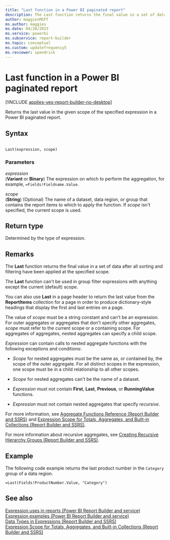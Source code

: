 ```yaml
---
title: "Last function in a Power BI paginated report"
description: The Last function returns the final value in a set of data in a Power BI paginated report after all sorting and filtering have been applied at the specified scope in Report Builder.
author: maggiesMSFT
ms.author: maggies
ms.date: 04/28/2023
ms.service: powerbi
ms.subservice: report-builder
ms.topic: conceptual
ms.custom: updatefrequency5
ms.reviewer: spendrick
---
```

# Last function in a Power BI paginated report

[!INCLUDE [applies-yes-report-builder-no-desktop](../../includes/applies-yes-report-builder-no-desktop.md)]

  Returns the last value in the given scope of the specified expression in a Power BI paginated report.  
  
## Syntax  
  
```  
  
Last(expression, scope)  
```  
  
### Parameters  
 *expression*  
 (**Variant** or **Binary**) The expression on which to perform the aggregation, for example, `=Fields!Fieldname.Value`.  
  
 *scope*  
 (**String**) (Optional) The name of a dataset, data region, or group that contains the report items to which to apply the function. If *scope* isn't specified, the current scope is used.  
  
## Return type  
 Determined by the type of expression.  
  
## Remarks  
 The **Last** function returns the final value in a set of data after all sorting and filtering have been applied at the specified scope.  
  
 The **Last** function can't be used in group filter expressions with anything except the current (default) scope.  
  
 You can also use **Last** in a page header to return the last value from the **ReportItems** collection for a page in order to produce dictionary-style headings that display the first and last entries on a page.  
  
 The value of *scope* must be a string constant and can't be an expression. For outer aggregates or aggregates that don't specify other aggregates, *scope* must refer to the current scope or a containing scope. For aggregates of aggregates, nested aggregates can specify a child scope.  
  
 *Expression* can contain calls to nested aggregate functions with the following exceptions and conditions:  
  
-   *Scope* for nested aggregates must be the same as, or contained by, the scope of the outer aggregate. For all distinct scopes in the expression, one scope must be in a child relationship to all other scopes.  
  
-   *Scope* for nested aggregates can't be the name of a dataset.  
  
-   *Expression* must not contain **First**, **Last**, **Previous**, or **RunningValue** functions.  
  
-   *Expression* must not contain nested aggregates that specify *recursive*.  
  
 For more information, see [Aggregate Functions Reference &#40;Report Builder and SSRS&#41;](/sql/reporting-services/report-design/report-builder-functions-aggregate-functions-reference) and [Expression Scope for Totals, Aggregates, and Built-in Collections &#40;Report Builder and SSRS&#41;](/sql/reporting-services/report-design/expression-scope-for-totals-aggregates-and-built-in-collections).  
  
 For more information about recursive aggregates, see [Creating Recursive Hierarchy Groups &#40;Report Builder and SSRS&#41;](/sql/reporting-services/report-design/creating-recursive-hierarchy-groups-report-builder-and-ssrs).  
  
## Example  
 The following code example returns the last product number in the `Category` group of a data region.  
  
```  
=Last(Fields!ProductNumber.Value, "Category")  
```  
  
## See also  
 [Expression uses in reports (Power BI Report Builder and service)](../report-design/expression-uses-reports-report-builder.md)   
 [Expression examples (Power BI Report Builder and service)](../report-builder-expression-examples.md)   
 [Data Types in Expressions &#40;Report Builder and SSRS&#41;](/sql/reporting-services/report-design/data-types-in-expressions-report-builder-and-ssrs)   
 [Expression Scope for Totals, Aggregates, and Built-in Collections &#40;Report Builder and SSRS&#41;](/sql/reporting-services/report-design/expression-scope-for-totals-aggregates-and-built-in-collections)  
  
  

